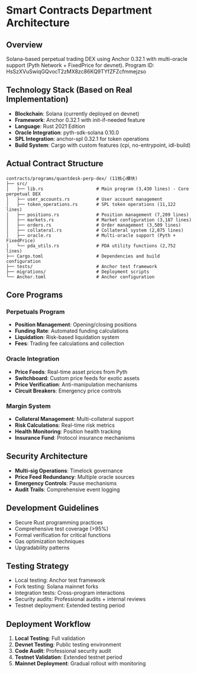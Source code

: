 # Smart Contracts Department Architecture

## Overview
Solana-based perpetual trading DEX using Anchor 0.32.1 with multi-oracle support (Pyth Network + FixedPrice for devnet). Program ID: HsSzXVuSwiqGQvocT2zMX8zc86KQ9TYfZFZcfmmejzso

## Technology Stack (Based on Real Implementation)
- **Blockchain**: Solana (currently deployed on devnet)
- **Framework**: Anchor 0.32.1 with init-if-needed feature
- **Language**: Rust 2021 Edition
- **Oracle Integration**: pyth-sdk-solana 0.10.0
- **SPL Integration**: anchor-spl 0.32.1 for token operations
- **Build System**: Cargo with custom features (cpi, no-entrypoint, idl-build)

## Actual Contract Structure
```
contracts/programs/quantdesk-perp-dex/ (11核心模块)
├── src/
│   ├── lib.rs                    # Main program (3,430 lines) - Core perpetual DEX
│   ├── user_accounts.rs          # User account management
│   ├── token_operations.rs       # SPL token operations (11,122 lines)
│   ├── positions.rs              # Position management (7,209 lines)
│   ├── markets.rs                # Market configuration (3,187 lines)
│   ├── orders.rs                 # Order management (3,509 lines)
│   ├── collateral.rs             # Collateral system (2,875 lines)
│   ├── oracle.rs                 # Multi-oracle support (Pyth + FixedPrice)
│   └── pda_utils.rs              # PDA utility functions (2,752 lines)
├── Cargo.toml                    # Dependencies and build configuration
├── tests/                        # Anchor test framework
├── migrations/                   # Deployment scripts
└── Anchor.toml                   # Anchor configuration
```

## Core Programs

### Perpetuals Program
- **Position Management**: Opening/closing positions
- **Funding Rate**: Automated funding calculations
- **Liquidation**: Risk-based liquidation system
- **Fees**: Trading fee calculations and collection

### Oracle Integration
- **Price Feeds**: Real-time asset prices from Pyth
- **Switchboard**: Custom price feeds for exotic assets
- **Price Verification**: Anti-manipulation mechanisms
- **Circuit Breakers**: Emergency price controls

### Margin System
- **Collateral Management**: Multi-collateral support
- **Risk Calculations**: Real-time risk metrics
- **Health Monitoring**: Position health tracking
- **Insurance Fund**: Protocol insurance mechanisms

## Security Architecture
- **Multi-sig Operations**: Timelock governance
- **Price Feed Redundancy**: Multiple oracle sources
- **Emergency Controls**: Pause mechanisms
- **Audit Trails**: Comprehensive event logging

## Development Guidelines
- Secure Rust programming practices
- Comprehensive test coverage (>95%)
- Formal verification for critical functions
- Gas optimization techniques
- Upgradability patterns

## Testing Strategy
- Local testing: Anchor test framework
- Fork testing: Solana mainnet forks
- Integration tests: Cross-program interactions
- Security audits: Professional audits + internal reviews
- Testnet deployment: Extended testing period

## Deployment Workflow
1. **Local Testing**: Full validation
2. **Devnet Testing**: Public testing environment
3. **Code Audit**: Professional security audit
4. **Testnet Validation**: Extended testnet period
5. **Mainnet Deployment**: Gradual rollout with monitoring
